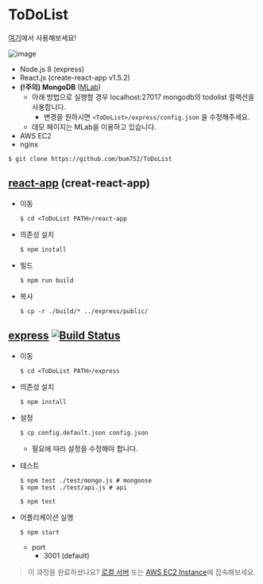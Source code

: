 # ToDoList

[여기](http://ec2-13-209-73-62.ap-northeast-2.compute.amazonaws.com/)에서 사용해보세요!

![image](https://user-images.githubusercontent.com/20104232/47961250-8518d900-e04a-11e8-94b7-5f6ed160e7cb.png)

- Node.js 8 (express)
- React.js (create-react-app v1.5.2)
- **(!주의) MongoDB** ([MLab](https://mlab.com/))
  - 아래 방법으로 실행할 경우 localhost:27017 mongodb의 todolist 컬렉션을 사용합니다.
    - 변경을 원하시면 `<ToDoList>/express/config.json` 을 수정해주세요.
  - 데모 페이지는 MLab을 이용하고 있습니다.
- AWS EC2
- nginx

```
$ git clone https://github.com/bum752/ToDoList
```

## [react-app](./react-app) (creat-react-app)

- 이동
  ```
  $ cd <ToDoList PATH>/react-app
  ```

- 의존성 설치
  ```
  $ npm install
  ```

- 빌드
  ```
  $ npm run build
  ```

- 복사
  ```
  $ cp -r ./build/* ../express/public/
  ```

## [express](./express) [![Build Status](https://travis-ci.org/bum752/ToDoList.svg)](https://travis-ci.org/bum752/ToDoList)

- 이동
  ```
  $ cd <ToDoList PATH>/express
  ```

- 의존성 설치
  ```
  $ npm install
  ```

- 설정
  ```
  $ cp config.default.json config.json
  ```
  - 필요에 따라 설정을 수정해야 합니다.

- 테스트
  ```
  $ npm test ./test/mongo.js # mongoose
  $ npm test ./test/api.js # api

  $ npm test
  ```

- 어플리케이션 실행
  ```
  $ npm start
  ```
  - port
    - 3001 (default)

> 이 과정을 완료하셨나요? [로컬 서버](http://localhost:3001/) 또는 [AWS EC2 Instance](http://ec2-13-209-73-62.ap-northeast-2.compute.amazonaws.com/)에 접속해보세요.
